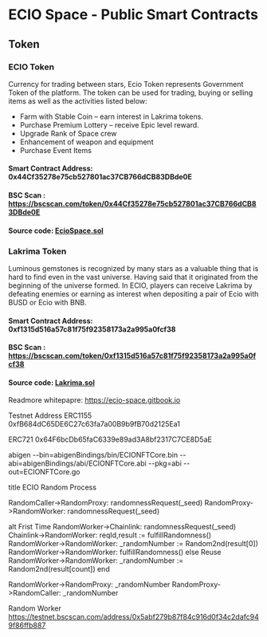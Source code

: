 # ECIO Space - Public Smart Contracts
## Token

### ECIO Token
Currency for trading between stars, Ecio Token represents Government Token of the platform. The token can be used for trading, buying or selling items as well as the activities listed below:
- Farm with Stable Coin – earn interest in Lakrima tokens.
- Purchase Premium Lottery – receive Epic level reward.
- Upgrade Rank of Space crew
- Enhancement of weapon and equipment
- Purchase Event Items 
#### Smart Contract Address: 0x44Cf35278e75cb527801ac37CB766dCB83DBde0E
#### BSC Scan : https://bscscan.com/token/0x44Cf35278e75cb527801ac37CB766dCB83DBde0E
#### Source code: [EcioSpace.sol](contracts/EcioSpace.sol)

### Lakrima Token
Luminous gemstones is recognized by many stars as a valuable thing that is hard to find even in the vast universe. Having said that it originated from the beginning of the universe formed. In ECIO, players can receive Lakrima by defeating enemies or earning as interest when depositing a pair of Ecio with BUSD or Ecio with BNB. 
#### Smart Contract Address: 0xf1315d516a57c81f75f92358173a2a995a0fcf38
#### BSC Scan : https://bscscan.com/token/0xf1315d516a57c81f75f92358173a2a995a0fcf38
#### Source code: [Lakrima.sol](contracts/Lakrima.sol)



Readmore whitepapre: https://ecio-space.gitbook.io


Testnet Address
ERC1155
0xfB684dC65DE6C27c63fa7a00B9b9fB70d2125Ea1

ERC721
0x64F6bcDb65faC6339e89ad3A8bf2317C7CE8D5aE



abigen --bin=abigenBindings/bin/ECIONFTCore.bin --abi=abigenBindings/abi/ECIONFTCore.abi --pkg=abi --out=ECIONFTCore.go




title ECIO Random Process

RandomCaller->RandomProxy: randomnessRequest(_seed)
RandomProxy->RandomWorker: randomnessRequest(_seed)

alt Frist Time
	RandomWorker->Chainlink: randomnessRequest(_seed)
    Chainlink->RandomWorker: reqId,result := fulfillRandomness()
    RandomWorker->RandomWorker: _randomNumber := Random2nd(result[0])
    RandomWorker->RandomWorker: fulfillRandomness()
else Reuse
	RandomWorker->RandomWorker: _randomNumber := Random2nd(result[count])
end

RandomWorker->RandomProxy: _randomNumber
RandomProxy->RandomCaller: _randomNumber




Random Worker
https://testnet.bscscan.com/address/0x5abf279b87f84c916d0f34c2dafc949f86ffb887
